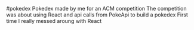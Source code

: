 #pokedex
Pokedex made by me for an ACM competition
The competition was about using React and api calls from PokeApi to build a pokedex
First time I really messed aroung with React
